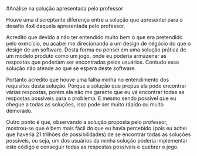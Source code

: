 #Análise na solução apresentada pelo professor

Houve uma discreptante diferença entre a solução que apresentei para o desafio 4x4 daquela apresentada pelo professor.

Acredito que devido a não ter entendido muito bem o que era pretendido pelo exercício, eu acabei me direcionando a um design de négócio do que o design de um software. Desta forma eu pensei em uma solução prática de um modelo produto como um jogo, onde eu poderia armazenar as respostas que poderiam ser encontradas pelos usuários. Contudo essa solução não atende ao que se espera deste software.

Portanto acredito que houve uma falha minha no entendimento dos requisitos desta solução. Porque a solução que propus ela pode encontrar várias respostas, porém ela não me garante que eu vá encontrar todas as respostas possíveis para o problema. E mesmo sendo possível que eu chegue a todas as soluções, isso pode ser muito rápido ou muito demorado. 

Outro ponto é que, observando a solução proposta pelo professor, mostrou-se que é bem mais fácil do que eu havia percebido (pois eu achei que haveria 21 trilhões de possibilidades) de se encontrar todas as soluções possíveis, ou seja, um dos usuários da minha solução poderia implementar este código e conseguir todas as respostas possíveis e quebrar o jogo.